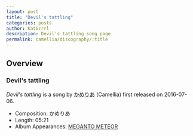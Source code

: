 ```yaml
---
layout: post
title: "Devil's tattling"
categories: posts
author: KatGrrrl
description: Devil's tattling song page
permalink: camellia/discography/:title
---
```


## Overview

### Devil's tattling

*Devil's tattling* is a song by [かめりあ](<{% link postsWiki/_posts/2023-12-10-camellia.md %}>) (Camellia) first released on 2016-07-06.

* Composition: かめりあ
* Length: 05:21
* Album Appearances: [MEGANTO METEOR](<{% link postsInclude/_posts/camellia/albums/MEGANTO-METEOR/2023-12-21-MEGANTO-METEOR.md %}>)
